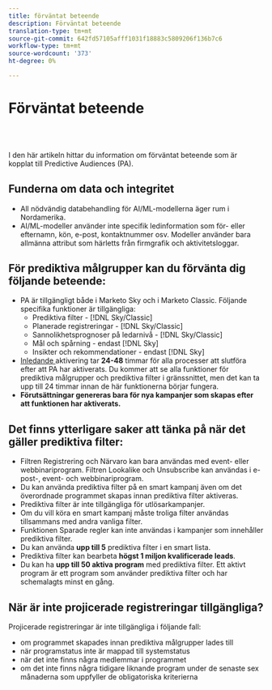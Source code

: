 ```yaml
---
title: förväntat beteende
description: Förväntat beteende
translation-type: tm+mt
source-git-commit: 642fd57105afff1031f18883c5809206f136b7c6
workflow-type: tm+mt
source-wordcount: '373'
ht-degree: 0%

---
```



# Förväntat beteende

<br> 

I den här artikeln hittar du information om förväntat beteende som är kopplat till Predictive Audiences (PA).

## Funderna om data och integritet

* All nödvändig databehandling för AI/ML-modellerna äger rum i Nordamerika.
* AI/ML-modeller använder inte specifik ledinformation som för- eller efternamn, kön, e-post, kontaktnummer osv. Modeller använder bara allmänna attribut som härletts från firmgrafik och aktivitetsloggar.

## För prediktiva målgrupper kan du förvänta dig följande beteende:

* PA är tillgängligt både i Marketo Sky och i Marketo Classic. Följande specifika funktioner är tillgängliga:
   * Prediktiva filter - [!DNL Sky/Classic]
   * Planerade registreringar - [!DNL Sky/Classic]
   * Sannolikhetsprognoser på ledarnivå - [!DNL Sky/Classic]
   * Mål och spårning - endast [!DNL Sky]
   * Insikter och rekommendationer - endast [!DNL Sky]
* [Inledande ](/help/sky/getting-started-with-predictive-audiences.md) aktivering tar **24-48** timmar för alla processer att slutföra efter att PA har aktiverats. Du kommer att se alla funktioner för prediktiva målgrupper och prediktiva filter i gränssnittet, men det kan ta upp till 24 timmar innan de här funktionerna börjar fungera.
* **Förutsättningar genereras bara för nya kampanjer som skapas efter att funktionen har aktiverats.**

## Det finns ytterligare saker att tänka på när det gäller prediktiva filter:

* Filtren Registrering och Närvaro kan bara användas med event- eller webbinariprogram. Filtren Lookalike och Unsubscribe kan användas i e-post-, event- och webbinariprogram.
* Du kan använda prediktiva filter på en smart kampanj även om det överordnade programmet skapas innan prediktiva filter aktiveras.
* Prediktiva filter är inte tillgängliga för utlösarkampanjer.
* Om du vill köra en smart kampanj måste troliga filter användas tillsammans med andra vanliga filter.
* Funktionen Sparade regler kan inte användas i kampanjer som innehåller prediktiva filter.
* Du kan använda **upp till 5** prediktiva filter i en smart lista.
* Prediktiva filter kan bearbeta **högst 1 miljon kvalificerade leads**.
* Du kan ha **upp till 50 aktiva program** med prediktiva filter. Ett aktivt program är ett program som använder prediktiva filter och har schemalagts minst en gång.

## När är inte projicerade registreringar tillgängliga?

Projicerade registreringar är inte tillgängliga i följande fall:

* om programmet skapades innan prediktiva målgrupper lades till
* när programstatus inte är mappad till systemstatus
* när det inte finns några medlemmar i programmet
* om det inte finns några tidigare liknande program under de senaste sex månaderna som uppfyller de obligatoriska kriterierna

